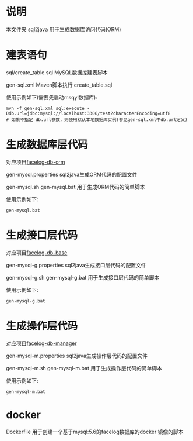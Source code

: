 # 说明

本文件夹 sql2java 用于生成数据库访问代码(ORM)

# 建表语句
sql/create_table.sql MySQL数据库建表脚本

gen-sql.xml Maven脚本执行 create_table.sql

使用示例如下(需要先启动msqyl数据库):

	mvn -f gen-sql.xml sql:execute -Ddb.url=jdbc:mysql://localhost:3306/test?characterEncoding=utf8
	# 如果不指定 db.url参数，则使用默认本地数据库实例(参见gen-sql.xml中db.url定义)


# 生成数据库层代码

对应项目[facelog-db-orm](facelog-db-orm)

gen-mysql.properties sql2java生成ORM代码的配置文件

gen-mysql.sh gen-mysql.bat 用于生成ORM代码的简单脚本

使用示例如下:

	gen-mysql.bat

# 生成接口层代码

对应项目[facelog-db-base](facelog-db-base)

gen-mysql-g.properties sql2java生成接口层代码的配置文件

gen-mysql-g.sh gen-mysql-g.bat 用于生成接口层代码的简单脚本

使用示例如下:

	gen-mysql-g.bat

# 生成操作层代码

对应项目[facelog-db-manager](facelog-db-manager)

gen-mysql-m.properties sql2java生成操作层代码的配置文件

gen-mysql-m.sh gen-mysql-m.bat 用于生成操作层代码的简单脚本

使用示例如下:

	gen-mysql-m.bat


# docker

Dockerfile 用于创建一个基于mysql:5.6的facelog数据库的docker 镜像的脚本

